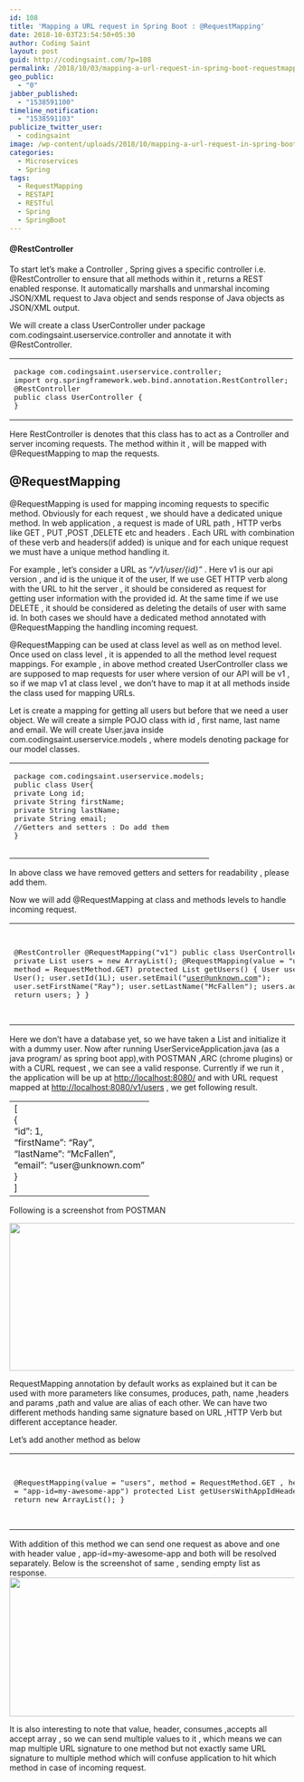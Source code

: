 ```yaml
---
id: 108
title: 'Mapping a URL request in Spring Boot : @RequestMapping'
date: 2018-10-03T23:54:50+05:30
author: Coding Saint
layout: post
guid: http://codingsaint.com/?p=108
permalink: /2018/10/03/mapping-a-url-request-in-spring-boot-requestmapping/
geo_public:
  - "0"
jabber_published:
  - "1538591100"
timeline_notification:
  - "1538591103"
publicize_twitter_user:
  - codingsaint
image: /wp-content/uploads/2018/10/mapping-a-url-request-in-spring-boot-requestmapping.png
categories:
  - Microservices
  - Spring
tags:
  - RequestMapping
  - RESTAPI
  - RESTful
  - Spring
  - SpringBoot
---
```

#### @RestController

To start let’s make a Controller , Spring gives a specific controller i.e. @RestController to ensure that all methods within it , returns a REST enabled response. It automatically marshalls and unmarshal incoming JSON/XML request to Java object and sends response of Java objects as JSON/XML output.

We will create a class UserController under package com.codingsaint.userservice.controller and annotate it with @RestController.

<table>
  <tr>
    <td>
      <pre class="brush: java; title: ; notranslate" title="">
package com.codingsaint.userservice.controller;
import org.springframework.web.bind.annotation.RestController;
@RestController
public class UserController {
}
</pre>
    </td>
  </tr>
</table>

Here RestController is denotes that this class has to act as a Controller and server incoming requests. The method within it , will be mapped with @RequestMapping to map the requests.

## @RequestMapping

@RequestMapping is used for mapping incoming requests to specific method. Obviously for each request , we should have a dedicated unique method. In web application , a request is made of URL path , HTTP verbs like GET , PUT ,POST ,DELETE etc and headers . Each URL with combination of these verb and headers(if added) is unique and for each unique request we must have a unique method handling it.

For example , let’s consider a URL as “_/v1/user/{id}”_ . Here v1 is our api version , and id is the unique it of the user, If we use GET HTTP verb along with the URL to hit the server , it should be considered as request for getting user information with the provided id. At the same time if we use DELETE , it should be considered as deleting the details of user with same id. In both cases we should have a dedicated method annotated with @RequestMapping the handling incoming request.

@RequestMapping can be used at class level as well as on method level. Once used on class level , it is appended to all the method level request mappings. For example , in above method created UserController class we are supposed to map requests for user where version of our API will be v1 , so if we map v1 at class level , we don’t have to map it at all methods inside the class used for mapping URLs.

Let is create a mapping for getting all users but before that we need a user object. We will create a simple POJO class with id , first name, last name and email. We will create User.java inside com.codingsaint.userservice.models , where models denoting package for our model classes.

<table>
  <tr>
    <td>
      <pre class="brush: java; title: ; notranslate" title="">
package com.codingsaint.userservice.models;
public class User{
private Long id;
private String firstName;
private String lastName;
private String email;
//Getters and setters : Do add them
}

</pre>
    </td>
  </tr>
</table>

In above class we have removed getters and setters for readability , please add them.

Now we will add @RequestMapping at class and methods levels to handle incoming request.

<table>
  <tr>
    <td>
      <pre class="brush: java; title: ; notranslate" title="">

@RestController
@RequestMapping("v1")
public class UserController {
private List users = new ArrayList();
@RequestMapping(value = "users", method = RequestMethod.GET)
protected List getUsers() {
User user = new User();
user.setId(1L);
user.setEmail("user@unknown.com");
user.setFirstName("Ray");
user.setLastName("McFallen");
users.add(user);
return users;
}
}

</pre>
    </td>
  </tr>
</table>

Here we don’t have a database yet, so we have taken a List and initialize it with a dummy user. Now after running UserServiceApplication.java (as a java program/ as spring boot app),with POSTMAN ,ARC (chrome plugins) or with a CURL request , we can see a valid response. Currently if we run it , the application will be up at <a href="http://localhost:8080/" rel="nofollow">http://localhost:8080/</a> and with URL request mapped at <a href="http://localhost:8080/v1/users" rel="nofollow">http://localhost:8080/v1/users</a> , we get following result.

<table>
  <tr>
    <td>
      [<br /> {<br /> &#8220;id&#8221;: 1,<br /> &#8220;firstName&#8221;: &#8220;Ray&#8221;,<br /> &#8220;lastName&#8221;: &#8220;McFallen&#8221;,<br /> &#8220;email&#8221;: &#8220;user@unknown.com&#8221;<br /> }<br /> ]
    </td>
  </tr>
</table>

Following is a screenshot from POSTMAN

<img class="aligncenter" title="" src="https://i1.wp.com/codingsaint.com/wp-content/uploads/2018/10/null2.png?resize=601%2C261&#038;ssl=1" alt="" width="601" height="261" data-recalc-dims="1" /> 

RequestMapping annotation by default works as explained but it can be used with more parameters like consumes, produces, path, name ,headers and params ,path and value are alias of each other. We can have two different methods handing same signature based on URL ,HTTP Verb but different acceptance header.

Let’s add another method as below

<table>
  <tr>
    <td>
      <pre class="brush: java; title: ; notranslate" title="">

@RequestMapping(value = "users", method = RequestMethod.GET ,
headers = "app-id=my-awesome-app")
protected List getUsersWithAppIdHeader() {
return new ArrayList();
}

</pre>
    </td>
  </tr>
</table>

With addition of this method we can send one request as above and one with header value , app-id=my-awesome-app and both will be resolved separately. Below is the screenshot of same , sending empty list as response.<img class="aligncenter" title="" src="https://i0.wp.com/codingsaint.com/wp-content/uploads/2018/10/image4.png?resize=586%2C245&#038;ssl=1" alt="" width="586" height="245" data-recalc-dims="1" />

It is also interesting to note that value, header, consumes ,accepts all accept array , so we can send multiple values to it , which means we can map multiple URL signature to one method but not exactly same URL signature to multiple method which will confuse application to hit which method in case of incoming request.

